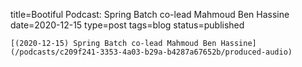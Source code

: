 
title=Bootiful Podcast: Spring Batch co-lead Mahmoud Ben Hassine
date=2020-12-15
type=post
tags=blog
status=published
~~~~~~
[(2020-12-15) Spring Batch co-lead Mahmoud Ben Hassine](/podcasts/c209f241-3353-4a03-b29a-b4287a67652b/produced-audio) 
            
